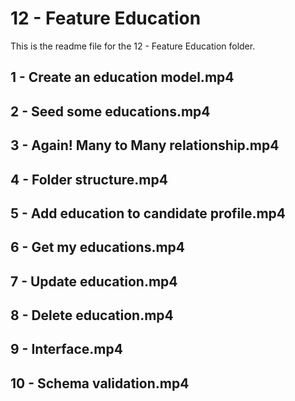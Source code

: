 # 12 - Feature Education

This is the readme file for the 12 - Feature Education folder.

## 1 - Create an education model.mp4

## 2 - Seed some educations.mp4

## 3 - Again! Many to Many relationship.mp4

## 4 - Folder structure.mp4

## 5 - Add education to candidate profile.mp4

## 6 - Get my educations.mp4

## 7 - Update education.mp4

## 8 - Delete education.mp4

## 9 - Interface.mp4

## 10 - Schema validation.mp4

